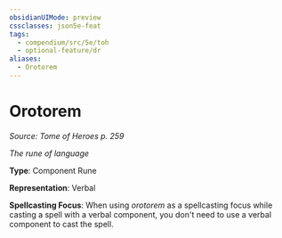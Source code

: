 ```yaml
---
obsidianUIMode: preview
cssclasses: json5e-feat
tags:
  - compendium/src/5e/toh
  - optional-feature/dr
aliases:
  - Orotorem
---
```

# Orotorem
*Source: Tome of Heroes p. 259*  

*The rune of language*

**Type**: Component Rune

**Representation**: Verbal

**Spellcasting Focus**: When using *orotorem* as a spellcasting focus while casting a spell with a verbal component, you don't need to use a verbal component to cast the spell.